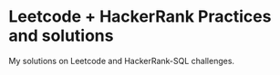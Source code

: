 # Leetcode + HackerRank Practices and solutions
My solutions on Leetcode and HackerRank-SQL challenges.
